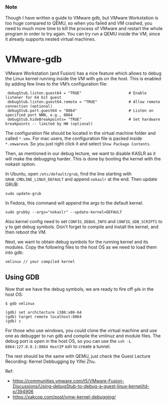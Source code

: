 ### Note
Though I have written a guide to VMware gdb, but VMware Workstation is too huge compared to QEMU, so when you failed and VM crashed, you need to much more time to kill the process of VMware and restart the whole program in order to try again. You can try run a QEMU inside the VM, since it already supports nested virtual machines.

# VMware-gdb

VMware Workstation (and Fusion) has a nice feature which allows to debug the Linux kernel running inside the VM with `gdb` on the host. This is enabled by adding few lines to the VM’s configuration file:

```
 debugStub.listen.guest64 = "TRUE"                     # Enable listener for 64 bit guest
 debugStub.listen.guest64.remote = "TRUE"              # Allow remote connection (optional)
 debugStub.port.guest64 = "8864"                       # Listen on specified port NNN, e.g., 8864
 debugStub.hideBreakpoints= "TRUE"                     # Set hardware breakpoints -- limited by HW (optional)
```

The configuration file should be located in the virtual machine folder and called `*.vmx`. For mac users, the configuration file is packed inside `*.vmwarevm`. So you just right click it and select `Show Package Contents`.

Then, as mentioned in our debug lecture, we want to disable KASLR as it will make the debugging harder. This is done by booting the kernel with the nokaslr option.

In Ubuntu, open `/etc/default/grub`, find the line starting with `GRUB_CMDLINE_LINUX_DEFAULT` and append `nokaslr` at the end. Then update GRUB:

```
sudo update-grub
```

In Fedora, this command will append the args to the default kernel.

```
sudo grubby --args="nokaslr" --update-kernel=DEFAULT
```

Also kernel config need to set `CONFIG_DEBUG_INFO` and `CONFIG_GDB_SCRIPTS` to y to get debug symbols. 
Don't forget to compile and install the kernel, and then reboot the VM.

Next, we want to obtain debug symbols for the running kernel and its modules. Copy the following files to the host OS as we need to load them into gdb:

```
vmlinux // your compiled kernel
```

## Using GDB

Now that we have the debug symbols, we are ready to fire off `gdb` in the host OS:

```
$ gdb vmlinux

(gdb) set architecture i386:x86-64
(gdb) target remote localhost:8864
(gdb) c
```

For those who use windows, you could clone the virtual machine and use one as debugger to run gdb and compile the vmlinuz and module files. The debug port is open in the host OS, so you can use the `ssh -L 8864:127.0.0.1:8864 HostIP` ssh to create a tunnel.

The rest should be the same with QEMU, just check the Guest Lecture Recording: Kernel Debbugging by Yifei Zhu. 

Ref:

- https://communities.vmware.com/t5/VMware-Fusion-Discussions/Using-debugStub-to-debug-a-guest-linux-kernel/td-p/394906
- https://xakcop.com/post/vmw-kernel-debugging/

